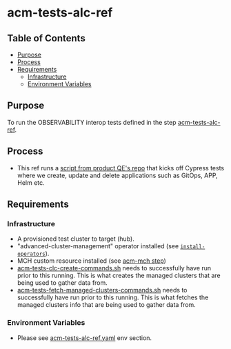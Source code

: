 # acm-tests-alc-ref<!-- omit from toc -->

## Table of Contents<!-- omit from toc -->
- [Purpose](#purpose)
- [Process](#process)
- [Requirements](#requirements)
  - [Infrastructure](#infrastructure)
  - [Environment Variables](#environment-variables)

## Purpose

To run the OBSERVABILITY interop tests defined in the step [acm-tests-alc-ref](../alc/README.md).


## Process

- This ref runs a [script from product QE's repo](https://github.com/stolostron/application-ui-test/blob/release-2.7/execute_alc_interop_commands.sh) that kicks off Cypress tests where we create, update and delete applications such as GitOps, APP, Helm etc.

## Requirements


### Infrastructure

- A provisioned test cluster to target (hub).
- "advanced-cluster-management" operator installed (see [`install-operators`](../../../step-registry/install-operators/README.md)).
- MCH custom resource installed (see [acm-mch step](../mch/README.md))
- [acm-tests-clc-create-commands.sh](../tests/clc/acm-tests-clc-create-commands.sh) needs to successfully have run prior to this running. This is what creates the managed clusters that are being used to gather data from.
- [acm-tests-fetch-managed-clusters-commands.sh](../tests/fetch-managed-clusters/acm-tests-fetch-managed-clusters-commands.sh) needs to successfully have run prior to this running. This is what fetches the managed clusters info that are being used to gather data from.

### Environment Variables

- Please see [acm-tests-alc-ref.yaml](acm-tests-alc-ref.yaml) env section.